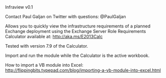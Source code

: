 
Infraview v0.1

Contact Paul Galjan on Twitter with questions: @PaulGaljan

Allows you to quickly view the infrastructure requirements of a planned Exchange deployment using the Exchange Server Role Requirements Calculator available at: http://aka.ms/E2013Calc

Tested with version 7.9 of the Calculator.

Import and run the module while the Calculator is the active workbook.

How to import a VB module into Excel:
http://flippingbits.typepad.com/blog/importing-a-vb-module-into-excel.html
